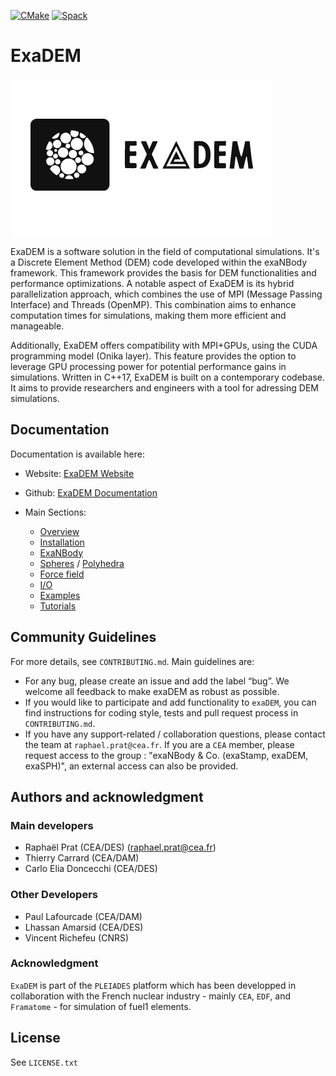 [![CMake](https://github.com/Collab4exaNBody/exaDEM/actions/workflows/cmake.yml/badge.svg)](https://github.com/Collab4exaNBody/exaDEM/actions/workflows/cmake.yml)
[![Spack](https://github.com/Collab4exaNBody/exaDEM/actions/workflows/spack.yml/badge.svg)](https://github.com/Collab4exaNBody/exaDEM/actions/workflows/spack.yml)

# ExaDEM

![](doc/logo/exaDEMlogo2.png)

ExaDEM is a software solution in the field of computational simulations. It's a Discrete Element Method (DEM) code developed within the exaNBody framework. This framework provides the basis for DEM functionalities and performance optimizations. A notable aspect of ExaDEM is its hybrid parallelization approach, which combines the use of MPI (Message Passing Interface) and Threads (OpenMP). This combination aims to enhance computation times for simulations, making them more efficient and manageable.

Additionally, ExaDEM offers compatibility with MPI+GPUs, using the CUDA programming model (Onika layer). This feature provides the option to leverage GPU processing power for potential performance gains in simulations. Written in C++17, ExaDEM is built on a contemporary codebase. It aims to provide researchers and engineers with a tool for adressing DEM simulations.

## Documentation

Documentation is available here: 

- Website: [ExaDEM Website](https://collab4exanbody.github.io/doc_exaDEM/)
- Github: [ExaDEM Documentation](https://github.com/Collab4exaNBody/doc_exaDEM.git)

- Main Sections:
  - [Overview](https://collab4exanbody.github.io/doc_exaDEM/project_exaDEM/Introduction.html)
  - [Installation](https://collab4exanbody.github.io/doc_exaDEM/project_exaDEM/Installation.html)
  - [ExaNBody](https://collab4exanbody.github.io/doc_exaDEM/project_exaNBody/index.html)
  - [Spheres](https://collab4exanbody.github.io/doc_exaDEM/project_exaDEM/Spheres.html) / [Polyhedra](https://collab4exanbody.github.io/doc_exaDEM/project_exaDEM/Polyhedra.html)
  - [Force field](https://collab4exanbody.github.io/doc_exaDEM/project_exaDEM/ForceField.html)
  - [I/O](https://collab4exanbody.github.io/doc_exaDEM/project_exaDEM/Analysis.html)
  - [Examples](https://collab4exanbody.github.io/doc_exaDEM/project_exaDEM/Test_cases.html)
  - [Tutorials](https://collab4exanbody.github.io/doc_exaDEM/project_exaDEM/Tutorial.html)

## Community Guidelines

For more details, see `CONTRIBUTING.md`. Main guidelines are:

- For any bug, please create an issue and add the label “bug”. We welcome all feedback to make exaDEM as robust as possible.
- If you would like to participate and add functionality to `exaDEM`, you can find instructions for coding style, tests and pull request process in `CONTRIBUTING.md`.
- If you have any support-related / collaboration questions, please contact the team at `raphael.prat@cea.fr`. If you are a `CEA` member, please request access to the group : "exaNBody & Co. (exaStamp, exaDEM, exaSPH)", an external access can also be provided. 

## Authors and acknowledgment

### Main developers

- Raphaël Prat (CEA/DES) (raphael.prat@cea.fr)
- Thierry Carrard (CEA/DAM)
- Carlo Elia Doncecchi (CEA/DES)

### Other Developers

- Paul Lafourcade (CEA/DAM)
- Lhassan Amarsid (CEA/DES)
- Vincent Richefeu (CNRS)

### Acknowledgment

`ExaDEM` is part of the `PLEIADES` platform which has been developped in collaboration with the French nuclear industry - mainly `CEA`, `EDF`, and `Framatome` - for simulation of fuel1 elements.

## License

See `LICENSE.txt`
